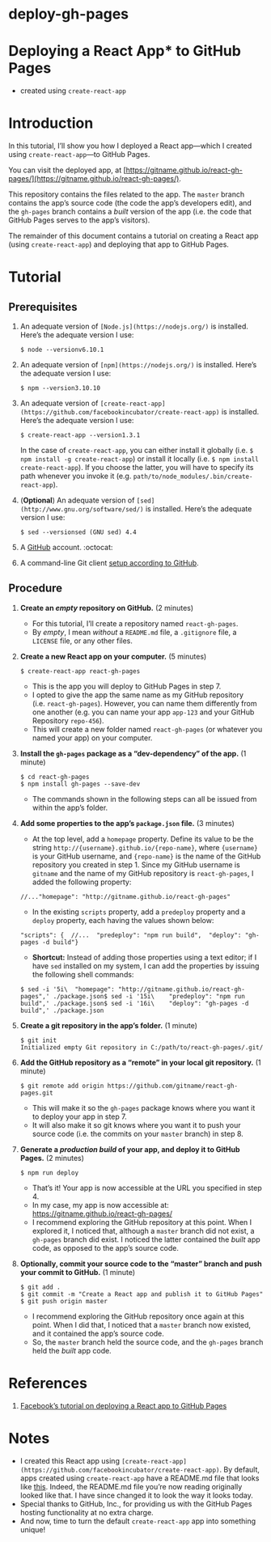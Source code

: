 # deploy-gh-pages

# Deploying a React App* to GitHub Pages

- created using `create-react-app`

# Introduction

In this tutorial, I’ll show you how I deployed a React app—which I created using `create-react-app`—to GitHub Pages.

You can visit the deployed app, at [https://gitname.github.io/react-gh-pages/](https://gitname.github.io/react-gh-pages/).

This repository contains the files related to the app. The `master` branch contains the app’s source code (the code the app’s developers edit), and the `gh-pages` branch contains a *built* version of the app (i.e. the code that GitHub Pages serves to the app’s visitors).

The remainder of this document contains a tutorial on creating a React app (using `create-react-app`) and deploying that app to GitHub Pages.

# Tutorial

## Prerequisites

1. An adequate version of `[Node.js](https://nodejs.org/)` is installed. Here’s the adequate version I use:
    
    ```
    $ node --versionv6.10.1
    ```
    
2. An adequate version of `[npm](https://nodejs.org/)` is installed. Here’s the adequate version I use:
    
    ```
    $ npm --version3.10.10
    ```
    
3. An adequate version of `[create-react-app](https://github.com/facebookincubator/create-react-app)` is installed. Here’s the adequate version I use:
    
    ```
    $ create-react-app --version1.3.1
    ```
    
    In the case of `create-react-app`, you can either install it globally (i.e. `$ npm install -g create-react-app`) or install it locally (i.e. `$ npm install create-react-app`). If you choose the latter, you will have to specify its path whenever you invoke it (e.g. `path/to/node_modules/.bin/create-react-app`).
    
4. (**Optional**) An adequate version of `[sed](http://www.gnu.org/software/sed/)` is installed. Here’s the adequate version I use:
    
    ```
    $ sed --versionsed (GNU sed) 4.4
    ```
    
5. A [GitHub](https://www.github.com/) account. :octocat:
6. A command-line Git client [setup according to GitHub](https://help.github.com/articles/set-up-git/).

## Procedure

1. **Create an *empty* repository on GitHub.** (2 minutes)
    - For this tutorial, I’ll create a repository named `react-gh-pages`.
    - By *empty*, I mean *without* a `README.md` file, a `.gitignore` file, a `LICENSE` file, or any other files.
2. **Create a new React app on your computer.** (5 minutes)
    
    ```
    $ create-react-app react-gh-pages
    ```
    
    - This is the app you will deploy to GitHub Pages in step 7.
    - I opted to give the app the same name as my GitHub repository (i.e. `react-gh-pages`). However, you can name them differently from one another (e.g. you can name your app `app-123` and your GitHub Repository `repo-456`).
    - This will create a new folder named `react-gh-pages` (or whatever you named your app) on your computer.
3. **Install the `gh-pages` package as a “dev-dependency” of the app.** (1 minute)
    
    ```
    $ cd react-gh-pages
    $ npm install gh-pages --save-dev
    ```
    
    - The commands shown in the following steps can all be issued from within the app’s folder.
4. **Add some properties to the app’s `package.json` file.** (3 minutes)
    - At the top level, add a `homepage` property. Define its value to be the string `http://{username}.github.io/{repo-name}`, where `{username}` is your GitHub username, and `{repo-name}` is the name of the GitHub repository you created in step 1. Since my GitHub username is `gitname` and the name of my GitHub repository is `react-gh-pages`, I added the following property:
    
    ```
    //..."homepage": "http://gitname.github.io/react-gh-pages"
    ```
    
    - In the existing `scripts` property, add a `predeploy` property and a `deploy` property, each having the values shown below:
    
    ```
    "scripts": {  //...  "predeploy": "npm run build",  "deploy": "gh-pages -d build"}
    ```
    
    - **Shortcut:** Instead of adding those properties using a text editor; if I have `sed` installed on my system, I can add the properties by issuing the following shell commands:
    
    ```
    $ sed -i '5i\  "homepage": "http://gitname.github.io/react-gh-pages",' ./package.json$ sed -i '15i\    "predeploy": "npm run build",' ./package.json$ sed -i '16i\    "deploy": "gh-pages -d build",' ./package.json
    ```
    
5. **Create a git repository in the app’s folder.** (1 minute)
    
    ```
    $ git init
    Initialized empty Git repository in C:/path/to/react-gh-pages/.git/
    ```
    
6. **Add the GitHub repository as a “remote” in your local git repository.** (1 minute)
    
    ```
    $ git remote add origin https://github.com/gitname/react-gh-pages.git
    ```
    
    - This will make it so the `gh-pages` package knows where you want it to deploy your app in step 7.
    - It will also make it so git knows where you want it to push your source code (i.e. the commits on your `master` branch) in step 8.
7. **Generate a *production build* of your app, and deploy it to GitHub Pages.** (2 minutes)
    
    ```
    $ npm run deploy
    ```
    
    - That’s it! Your app is now accessible at the URL you specified in step 4.
    - In my case, my app is now accessible at: https://gitname.github.io/react-gh-pages/
    - I recommend exploring the GitHub repository at this point. When I explored it, I noticed that, although a `master` branch did not exist, a `gh-pages` branch did exist. I noticed the latter contained the *built* app code, as opposed to the app’s source code.
8. **Optionally, commit your source code to the “master” branch and push your commit to GitHub.** (1 minute)
    
    ```
    $ git add .
    $ git commit -m "Create a React app and publish it to GitHub Pages"
    $ git push origin master
    ```
    
    - I recommend exploring the GitHub repository once again at this point. When I did that, I noticed that a `master` branch now existed, and it contained the app’s source code.
    - So, the `master` branch held the source code, and the `gh-pages` branch held the *built* app code.

# References

1. [Facebook’s tutorial on deploying a React app to GitHub Pages](https://facebook.github.io/create-react-app/docs/deployment#github-pages-https-pagesgithubcom)

# Notes

- I created this React app using `[create-react-app](https://github.com/facebookincubator/create-react-app)`. By default, apps created using `create-react-app` have a README.md file that looks like [this](https://github.com/facebookincubator/create-react-app/blob/master/packages/react-scripts/template/README.md). Indeed, the README.md file you’re now reading originally looked like that. I have since changed it to look the way it looks today.
- Special thanks to GitHub, Inc., for providing us with the GitHub Pages hosting functionality at no extra charge.
- And now, time to turn the default `create-react-app` app into something unique!